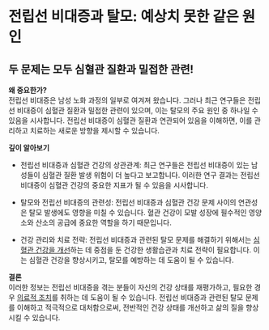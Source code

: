 
# 전립선 비대증과 탈모: 예상치 못한 같은 원인

## 두 문제는 모두 심혈관 질환과 밀접한 관련!

**왜 중요한가?**    
전립선 비대증은 남성 노화 과정의 일부로 여겨져 왔습니다. 그러나 최근 연구들은 전립선 비대증이 심혈관 질환과 밀접한 관련이 있으며, 이는 탈모의 주요 원인 중 하나일 수 있음을 시사합니다. 전립선 비대증이 심혈관 질환과 연관되어 있음을 이해하면, 이를 관리하고 치료하는 새로운 방향을 제시할 수 있습니다. 

**깊이 알아보기** 

- 전립선 비대증과 심혈관 건강의 상관관계: 최근 연구들은 전립선 비대증이 있는 남성들이 심혈관 질환 발생 위험이 더 높다고 보고합니다. 이러한 연구 결과는 전립선 비대증이 심혈관 건강의 중요한 지표가 될 수 있음을 시사합니다. 

- 탈모와 전립선 비대증의 관련성: 전립선 비대증과 심혈관 건강 문제 사이의 연관성은 탈모 발생에도 영향을 미칠 수 있습니다. 혈관 건강이 모발 성장에 필수적인 영양소와 산소의 공급에 중요한 역할을 하기 때문입니다. 

- 건강 관리와 치료 전략: 전립선 비대증과 관련된 탈모 문제를 해결하기 위해서는 [심혈관 건강을 개선](/m04/m0401/m040102/m04010205)하는 데 중점을 둔 건강한 생활습관과 치료 전략이 필요합니다. 이는 심혈관 건강을 향상시키고, 탈모를 예방하는 데 도움이 될 수 있습니다. 

**결론**   
이러한 정보는 전립선 비대증을 겪는 분들이 자신의 건강 상태를 재평가하고, 필요한 경우 [의료적 조치](/m04/m0404/m040403)를 취하는 데 도움이 될 수 있습니다. 전립선 비대증과 관련된 탈모 문제를 이해하고 적극적으로 대처함으로써, 전반적인 건강 상태를 개선하고 삶의 질을 향상시킬 수 있습니다.
<!--stackedit_data:
eyJoaXN0b3J5IjpbLTE5NjI4ODgzNTMsMTYyNjk1MzQ1MF19
-->